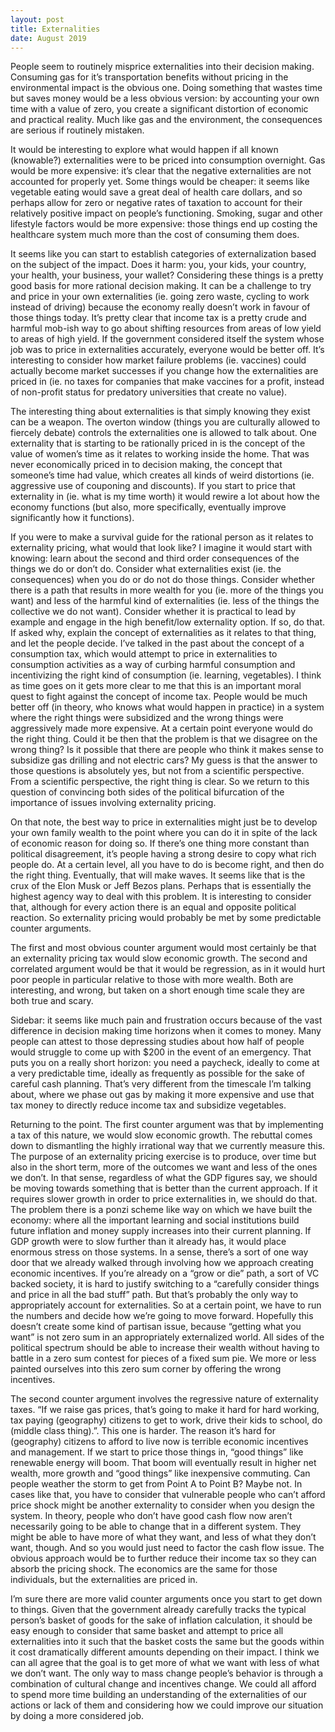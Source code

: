 ```yaml
---
layout: post
title: Externalities
date: August 2019
---
```

People seem to routinely misprice externalities into their decision making. Consuming gas for it’s transportation benefits without pricing in the environmental impact is the obvious one. Doing something that wastes time but saves money would be a less obvious version: by accounting your own time with a value of zero, you create a significant distortion of economic and practical reality. Much like gas and the environment, the consequences are serious if routinely mistaken.

It would be interesting to explore what would happen if all known (knowable?) externalities were to be priced into consumption overnight. Gas would be more expensive: it’s clear that the negative externalities are not accounted for properly yet. Some things would be cheaper: it seems like vegetable eating would save a great deal of health care dollars, and so perhaps allow for zero or negative rates of taxation to account for their relatively positive impact on people’s functioning. Smoking, sugar and other lifestyle factors would be more expensive: those things end up costing the healthcare system much more than the cost of consuming them does.

It seems like you can start to establish categories of externalization based on the subject of the impact. Does it harm: you, your kids, your country, your health, your business, your wallet? Considering these things is a pretty good basis for more rational decision making. It can be a challenge to try and price in your own externalities (ie. going zero waste, cycling to work instead of driving) because the economy really doesn’t work in favour of those things today. It’s pretty clear that income tax is a pretty crude and harmful mob-ish way to go about shifting resources from areas of low yield to areas of high yield. If the government considered itself the system whose job was to price in externalities accurately, everyone would be better off. It’s interesting to consider how market failure problems (ie. vaccines) could actually become market successes if you change how the externalities are priced in (ie. no taxes for companies that make vaccines for a profit, instead of non-profit status for predatory universities that create no value). 

The interesting thing about externalities is that simply knowing they exist can be a weapon. The overton window (things you are culturally allowed to fiercely debate) controls the externalities one is allowed to talk about. One externality that is starting to be rationally priced in is the concept of the value of women’s time as it relates to working inside the home. That was never economically priced in to decision making, the concept that someone’s time had value, which creates all kinds of weird distortions (ie. aggressive use of couponing and discounts). If you start to price that externality in (ie. what is my time worth) it would rewire a lot about how the economy functions (but also, more specifically, eventually improve significantly how it functions).

If you were to make a survival guide for the rational person as it relates to externality pricing, what would that look like? I imagine it would start with knowing: learn about the second and third order consequences of the things we do or don’t do. Consider what externalities exist (ie. the consequences) when you do or do not do those things. Consider whether there is a path that results in more wealth for you (ie. more of the things you want) and less of the harmful kind of externalities (ie. less of the things the collective we do not want). Consider whether it is practical to lead by example and engage in the high benefit/low externality option. If so, do that. If asked why, explain the concept of externalities as it relates to that thing, and let the people decide.
I’ve talked in the past about the concept of a consumption tax, which would attempt to price in externalities to consumption activities as a way of curbing harmful consumption and incentivizing the right kind of consumption (ie. learning, vegetables). I think as time goes on it gets more clear to me that this is an important moral quest to fight against the concept of income tax. People would be much better off (in theory, who knows what would happen in practice) in a system where the right things were subsidized and the wrong things were aggressively made more expensive. At a certain point everyone would do the right thing. Could it be then that the problem is that we disagree on the wrong thing? Is it possible that there are people who think it makes sense to subsidize gas drilling and not electric cars? My guess is that the answer to those questions is absolutely yes, but not from a scientific perspective. From a scientific perspective, the right thing is clear. So we return to this question of convincing both sides of the political bifurcation of the importance of issues involving externality pricing. 

On that note, the best way to price in externalities might just be to develop your own family wealth to the point where you can do it in spite of the lack of economic reason for doing so. If there’s one thing more constant than political disagreement, it’s people having a strong desire to copy what rich people do. At a certain level, all you have to do is become right, and then do the right thing. Eventually, that will make waves. It seems like that is the crux of the Elon Musk or Jeff Bezos plans. Perhaps that is essentially the highest agency way to deal with this problem. It is interesting to consider that, although for every action there is an equal and opposite political reaction. So externality pricing would probably be met by some predictable counter arguments.

The first and most obvious counter argument would most certainly be that an externality pricing tax would slow economic growth. The second and correlated argument would be that it would be regression, as in it would hurt poor people in particular relative to those with more wealth. Both are interesting, and wrong, but taken on a short enough time scale they are both true and scary. 

Sidebar: it seems like much pain and frustration occurs because of the vast difference in decision making time horizons when it comes to money. Many people can attest to those depressing studies about how half of people would struggle to come up with $200 in the event of an emergency. That puts you on a really short horizon: you need a paycheck, ideally to come at a very predictable time, ideally as frequently as possible for the sake of careful cash planning. That’s very different from the timescale I’m talking about, where we phase out gas by making it more expensive and use that tax money to directly reduce income tax and subsidize vegetables. 

Returning to the point. The first counter argument was that by implementing a tax of this nature, we would slow economic growth. The rebuttal comes down to dismantling the highly irrational way that we currently measure this. The purpose of an externality pricing exercise is to produce, over time but also in the short term, more of the outcomes we want and less of the ones we don’t. In that sense, regardless of what the GDP figures say, we should be moving towards something that is better than the current approach. If it requires slower growth in order to price externalities in, we should do that. The problem there is a ponzi scheme like way on which we have built the economy: where all the important learning and social institutions build future inflation and money supply increases into their current planning. If GDP growth were to slow further than it already has, it would place enormous stress on those systems. In a sense, there’s a sort of one way door that we already walked through involving how we approach creating economic incentives. If you’re already on a “grow or die” path, a sort of VC backed society, it is hard to justify switching to a “carefully consider things and price in all the bad stuff” path. But that’s probably the only way to appropriately account for externalities. So at a certain point, we have to run the numbers and decide how we’re going to move forward. Hopefully this doesn’t create some kind of partisan issue, because “getting what you want” is not zero sum in an appropriately externalized world. All sides of the political spectrum should be able to increase their wealth without having to battle in a zero sum contest for pieces of a fixed sum pie. We more or less painted ourselves into this zero sum corner by offering the wrong incentives.

The second counter argument involves the regressive nature of externality taxes. “If we raise gas prices, that’s going to make it hard for hard working, tax paying (geography) citizens to get to work, drive their kids to school, do (middle class thing).”. This one is harder. The reason it’s hard for (geography) citizens to afford to live now is terrible economic incentives and management. If we start to price those things in, “good things” like renewable energy will boom. That boom will eventually result in higher net wealth, more growth and “good things” like inexpensive commuting. Can people weather the storm to get from Point A to Point B? Maybe not. In cases like that, you have to consider that vulnerable people who can’t afford price shock might be another externality to consider when you design the system. In theory, people who don’t have good cash flow now aren’t necessarily going to be able to change that in a different system. They might be able to have more of what they want, and less of what they don’t want, though. And so you would just need to factor the cash flow issue. The obvious approach would be to further reduce their income tax so they can absorb the pricing shock. The economics are the same for those individuals, but the externalities are priced in.

I’m sure there are more valid counter arguments once you start to get down to things. Given that the government already carefully tracks the typical person’s basket of goods for the sake of inflation calculation, it should be easy enough to consider that same basket and attempt to price all externalities into it such that the basket costs the same but the goods within it cost dramatically different amounts depending on their impact. I think we can all agree that the goal is to get more of what we want with less of what we don’t want. The only way to mass change people’s behavior is through a combination of cultural change and incentives change. We could all afford to spend more time building an understanding of the externalities of our actions or lack of them and considering how we could improve our situation by doing a more considered job.
